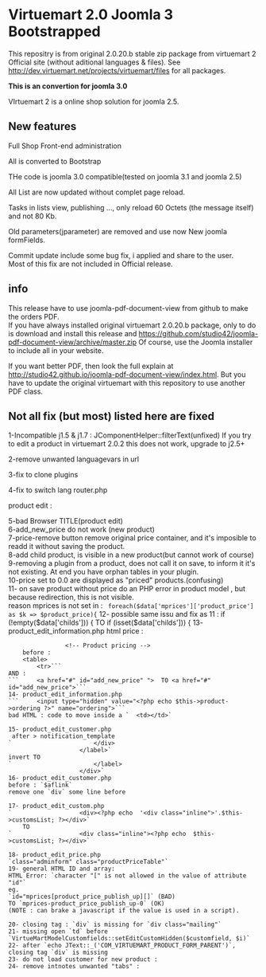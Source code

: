 Virtuemart 2.0 Joomla 3 Bootstrapped
=============
This repositry is from original 2.0.20.b stable zip package from virtuemart 2 Official site (without aditional languages & files).
See http://dev.virtuemart.net/projects/virtuemart/files for all packages.

**This is an convertion for joomla 3.0**

VIrtuemart 2 is a online shop solution for joomla 2.5.

New features
------------
Full Shop Front-end administration

All is converted to Bootstrap

THe code is joomla 3.0 compatible(tested on joomla 3.1 and joomla 2.5)

All List are now updated without complet page reload.

Tasks in lists view, publishing ..., only reload 60 Octets (the message itself) and not 80 Kb.

Old parameters(jparameter) are removed and use now New joomla formFields.


Commit update include some bug fix, i applied and share to the user.    
Most of this fix are not included in Official release.

info
------------
This release have to use joomla-pdf-document-view from github to make the orders PDF.  
If you have always installed original virtuemart 2.0.20.b package, only to do is download and install this release and https://github.com/studio42/joomla-pdf-document-view/archive/master.zip
Of course, use the Joomla installer to include all in your website.

If you want better PDF, then look the full explain at http://studio42.github.io/joomla-pdf-document-view/index.html. But you have to update the original virtuemart with this repository to use another PDF class.



Not all fix (but most) listed here are fixed
-------------
1-Incompatible j1.5 & j1.7 :
JComponentHelper::filterText(unfixed)
If you try to edit a product in virtuemart 2.0.2 this does not work, upgrade to j2.5+

2-remove unwanted languagevars in url

3-fix to clone plugins

4-fix to switch lang
router.php

product edit :

5-bad Browser TITLE(product edit)  
6-add_new_price do not work (new product)  
7-price-remove button remove original price container, and it's imposible to readd it without saving the product.  
8-add child product, is visible in a new product(but cannot work of course)  
9-removing a plugin from a product, does not call it on save,  to inform it it's not existing. At end you have orphan tables in your plugin.  
10-price set to 0.0 are displayed as "priced" products.(confusing)  
11- on save product without price do an PHP error in product model , but because redirection, this is not visible.  
reason mprices is not set in :
` foreach($data['mprices']['product_price'] as $k => $product_price){`
12- possible same issu and fix as 11 : if (!empty($data['childs'])) {  TO  if (isset($data['childs'])) {
13- product_edit_information.php html price :
```    		<td valign="top">
    			<!-- Product pricing -->
	before :
    <table>
    	<tr>```
AND :
```    	<a href="#" id="add_new_price" ">  TO <a href="#" id="add_new_price">```
14- product_edit_information.php
```    	<input type="hidden" value="<?php echo $this->product->ordering ?>" name="ordering">```
bad HTML : code to move inside a `  <td></td>`

15- product_edit_customer.php 
 after > notification_template
`    					</div>
    				</label>`
invert TO
`    					</label>
    				</div>`   
16- product_edit_customer.php  
before : `$aflink`  
remove one `div` some line before  

17- product_edit_custom.php 
`    				<div><?php echo  '<div class="inline">'.$this->customsList; ?></div>`
	TO
`    				<div class="inline"><?php echo  $this->customsList; ?></div>`
				
18- product_edit_price.php  
`class="adminform" class="productPriceTable"`  
19- general HTML ID and array:  
HTML Error: `character "[" is not allowed in the value of attribute "id"`  
eg.  
`id="mprices[product_price_publish_up][]` (BAD)  
TO `mprices-product_price_publish_up-0` (OK)  
(NOTE : can brake a javascript if the value is used in a script).  

20- closing tag : `div` is missing for `div class="mailing"`  
21- missing open `td` before `VirtueMartModelCustomfields::setEditCustomHidden($customfield, $i)`  
22- after `echo JText::_('COM_VIRTUEMART_PRODUCT_FORM_PARENT')`, closing tag `div` is missing  
23- do not load customer for new product :  
24- remove intnotes unwanted "tabs" :  


